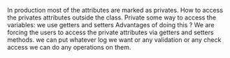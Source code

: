 In production most of the attributes are marked as privates.
How to access the privates attributes outside the class.
Private some way to access the variables: we use getters and setters
Advantages of doing this ?
We are forcing the users to access the private attributes via getters and setters methods.
we can put whatever log we want or any validation or any check access we can do any operations on them.


